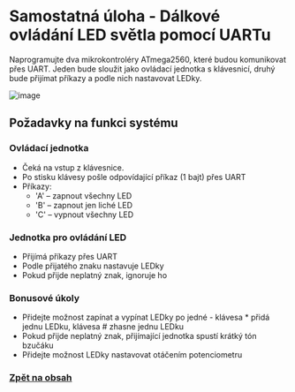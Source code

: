 # Samostatná úloha - Dálkové ovládání LED světla pomocí UARTu

Naprogramujte dva mikrokontroléry ATmega2560, které budou komunikovat přes UART. Jeden bude sloužit jako ovládací jednotka s klávesnicí, druhý bude přijímat příkazy a podle nich nastavovat LEDky.

![image](https://github.com/user-attachments/assets/e95ffe7d-c199-461f-86b0-b83ea28b15b6)

## Požadavky na funkci systému

### Ovládací jednotka

- Čeká na vstup z klávesnice.
- Po stisku klávesy pošle odpovídající příkaz (1 bajt) přes UART
- Příkazy:
    - 'A' – zapnout všechny LED
    - 'B' – zapnout jen liché LED
    - 'C' – vypnout všechny LED


### Jednotka pro ovládání LED
- Přijímá příkazy přes UART
- Podle přijatého znaku nastavuje LEDky
- Pokud přijde neplatný znak, ignoruje ho

### Bonusové úkoly
- Přidejte možnost zapínat a vypínat LEDky po jedné - klávesa * přidá jednu LEDku, klávesa # zhasne jednu LEDku
- Pokud přijde neplatný znak, přijímající jednotka spustí krátký tón bzučáku
- Přidejte možnost LEDky nastavovat otáčením potenciometru 

### [Zpět na obsah](README.md)
